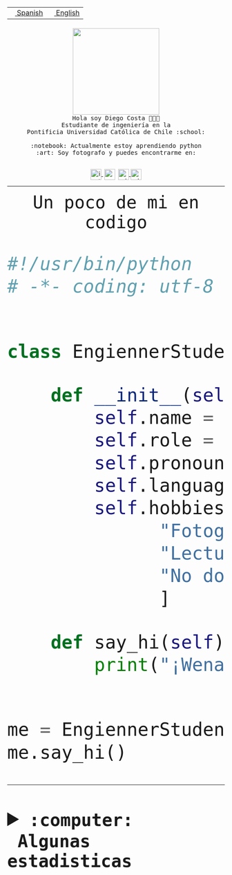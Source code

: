 <table border="0"  align="right">
 <tr><td><a href="README.md"><img src="https://upload.wikimedia.org/wikipedia/commons/thumb/8/89/Bandera_de_Espa%C3%B1a.svg/1200px-Bandera_de_Espa%C3%B1a.svg.png" height="10"> Spanish</a></td>
 <td><a href="README.en.md"><img src="https://upload.wikimedia.org/wikipedia/commons/a/a4/Flag_of_the_United_States.svg" height="10"> English</a></td></tr>
</table><br><br><br>


<p align="center">
  <img src="https://github.com/diegocostares/diegocostares/blob/main/Images/aaa2.gif?raw=true" height="200px" weight="200px">
  <br><samp>
    Hola soy Diego Costa 👨🏻‍💻<br>
    Estudiante de ingeniería en la <br>
    Pontificia Universidad Católica de Chile :school:<br>
  <br>
    :notebook: Actualmente estoy aprendiendo python <br>
    :art: Soy fotografo y puedes encontrarme en: <br>
  <br></samp>
  
</p>

<p align="center">
   <a href="https://instagram.com/diegocosta_no" target="blank">
    <img 
    align="center" src="https://cdn.jsdelivr.net/npm/simple-icons@3.0.1/icons/instagram.svg" alt="instagram" height="25px" width="25px" />
  </a>
  <a style="border: 3px solid; color: white;"href="https://t.me/diegocosta_no" target="blank">
  <img
  align="center" alt="Telegram" width="25px" src="https://icons-for-free.com/iconfiles/png/512/Telegram-1324888767380505522.png" />
</a>
<a href="https://api.whatsapp.com/send?phone=56971897835&text=Hola!" target="blank">
  <img
  align="center" alt="wtsp" width="25px" src="https://img.icons8.com/pastel-glyph/2x/whatsapp--v2.png" />
</a>
<a href="https://www.linkedin.com/in/diego-costa-786249213/" target="blank">
  <img
  align="center" alt="wtsp" width="25px" src="https://img.icons8.com/metro/452/linkedin.png" />
</a>

  </a>
</p>

---


<p align="center"><font size="25"><samp>Un poco de mi en codigo</samp></front></p>


```python
#!/usr/bin/python
# -*- coding: utf-8 -*-


class EngiennerStudent:

    def __init__(self):
        self.name = "Diego Costa"
        self.role = "Estudiante"
        self.pronouns = "he/him"
        self.language_spoken = ["es_CL", "en_US"]
        self.hobbies = [
              "Fotografia",
              "Lectura",
              "No dormir",
              ]

    def say_hi(self):
        print("¡Wena mundo!")


me = EngiennerStudent()
me.say_hi()
```
---
<details>
  <summary><b><samp>:computer: &nbsp;Algunas estadisticas</samp></b></summary>
  <br/></p>

<!--START_SECTION:waka-->
![Code Time](http://img.shields.io/badge/Code%20Time-791%20hrs%2053%20mins-blue)

**Soy nocturno 🦉** 

```text
🌞 Mañana                 9 commits           ░░░░░░░░░░░░░░░░░░░░░░░░░   00.41 % 
🌆 Día                    684 commits         ████████░░░░░░░░░░░░░░░░░   30.91 % 
🌃 Tarde                  947 commits         ███████████░░░░░░░░░░░░░░   42.79 % 
🌙 Noche                  573 commits         ██████░░░░░░░░░░░░░░░░░░░   25.89 % 
```
📅 **Soy más productivo los Martes** 

```text
Lunes                    343 commits         ████░░░░░░░░░░░░░░░░░░░░░   15.50 % 
Martes                   450 commits         █████░░░░░░░░░░░░░░░░░░░░   20.33 % 
Miércoles                301 commits         ███░░░░░░░░░░░░░░░░░░░░░░   13.60 % 
Jueves                   274 commits         ███░░░░░░░░░░░░░░░░░░░░░░   12.38 % 
Viernes                  365 commits         ████░░░░░░░░░░░░░░░░░░░░░   16.49 % 
Sábado                   204 commits         ██░░░░░░░░░░░░░░░░░░░░░░░   09.22 % 
Domingo                  276 commits         ███░░░░░░░░░░░░░░░░░░░░░░   12.47 % 
```


📊 **Esta semana me dediqué a** 

```text
🐱‍💻 Proyectos: 
proyecto-grupo-07-main   1 hr 54 mins        █████████████░░░░░░░░░░░░   50.56 % 
Arqui-31                 1 hr 7 mins         ███████░░░░░░░░░░░░░░░░░░   29.92 % 
latex-templates          22 mins             ███░░░░░░░░░░░░░░░░░░░░░░   10.11 % 
diagramas                16 mins             ██░░░░░░░░░░░░░░░░░░░░░░░   07.13 % 
gpti-scrapper-main       4 mins              █░░░░░░░░░░░░░░░░░░░░░░░░   02.07 % 
```


 Last Updated on 13/04/2023 06:23:57 UTC
<!--END_SECTION:waka-->
  
  

<p align="center"> <img src="https://github-readme-stats.vercel.app/api?username=diegocostares&show_icons=true&theme=ayu-mirage" alt="abhisheknaiidu" /></p>
 
</details>
